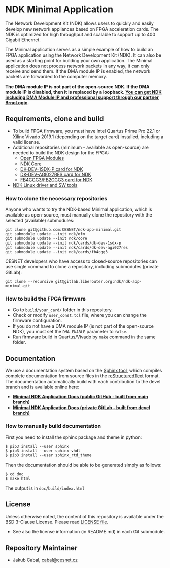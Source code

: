 # NDK Minimal Application

The Network Development Kit (NDK) allows users to quickly and easily develop new network appliances based on FPGA acceleration cards. The NDK is optimized for high throughput and scalable to support up to 400 Gigabit Ethernet.
 
The Minimal application serves as a simple example of how to build an FPGA application using the Network Development Kit (NDK). It can also be used as a starting point for building your own application. The Minimal application does not process network packets in any way, it can only receive and send them. If the DMA module IP is enabled, the network packets are forwarded to the computer memory.

**The DMA module IP is not part of the open-source NDK. If the DMA module IP is disabled, then it is replaced by a loopback. [You can get NDK including DMA Module IP and professional support through our partner BrnoLogic](https://support.brnologic.com/).**

## Requirements, clone and build

- To build FPGA firmware, you must have Intel Quartus Prime Pro 22.1 or Xilinx Vivado 2019.1 (depending on the target card) installed, including a valid license.
- Additional repositories (minimum - available as open-source) are needed to build the NDK design for the FPGA:
    - [Open FPGA Modules](https://github.com/CESNET/ofm/)
    - [NDK Core](https://github.com/CESNET/ndk-core/)
    - [DK-DEV-1SDX-P card for NDK](https://github.com/CESNET/ndk-card-dk-dev-1sdx-p/)
    - [DK-DEV-AGI027RES card for NDK](https://github.com/CESNET/ndk-card-dk-dev-agi027res/)
    - [FB4CGG3/FB2CGG3 card for NDK](https://github.com/CESNET/ndk-card-fb4cgg3/)
- [NDK Linux driver and SW tools](https://github.com/CESNET/ndk-sw)

### How to clone the necessary repositories

Anyone who wants to try the NDK-based Minimal application, which is available as open-source, must manually clone the repository with the selected (available) submodules:

```
git clone git@github.com:CESNET/ndk-app-minimal.git
git submodule update --init ndk/ofm
git submodule update --init ndk/core
git submodule update --init ndk/cards/dk-dev-1sdx-p
git submodule update --init ndk/cards/dk-dev-agi027res
git submodule update --init ndk/cards/fb4cgg3
```

CESNET developers who have access to closed-source repositories can use single command to clone a repository, including submodules (private GitLab):
```
git clone --recursive git@gitlab.liberouter.org:ndk/ndk-app-minimal.git
```

### How to build the FPGA firmware

- Go to `build/your_card/` folder in this repository.
- Check or modify `user_const.tcl` file, where you can change the firmware configuration.
- If you do not have a DMA module IP (is not part of the open-source NDK), you must set the `DMA_ENABLE` parameter to `false`.
- Run firmware build in Quartus/Vivado by `make` command in the same folder.

## Documentation

We use a documentation system based on the [Sphinx tool](https://www.sphinx-doc.org), which compiles complete documentation from source files in the [reStructuredText](https://docutils.sourceforge.io/rst.html) format. The documentation automatically build with each contribution to the devel branch and is available online here:
- [**Minimal NDK Application Docs (public GitHub - built from main branch)**](https://cesnet.github.io/ndk-app-minimal/)
- [**Minimal NDK Application Docs (private GitLab - built from devel branch)**](https://ndk.gitlab.liberouter.org:5051/ndk-app-minimal/)

### How to manually build documentation

First you need to install the sphinx package and theme in python:
```
$ pip3 install --user sphinx
$ pip3 install --user sphinx-vhdl
$ pip3 install --user sphinx_rtd_theme
```

Then the documentation should be able to be generated simply as follows:
```
$ cd doc
$ make html
```

The output is in `doc/build/index.html`

## License

Unless otherwise noted, the content of this repository is available under the BSD 3-Clause License. Please read [LICENSE file](LICENSE).

- See also the license information (in README.md) in each Git submodule.

## Repository Maintainer

- Jakub Cabal, cabal@cesnet.cz
